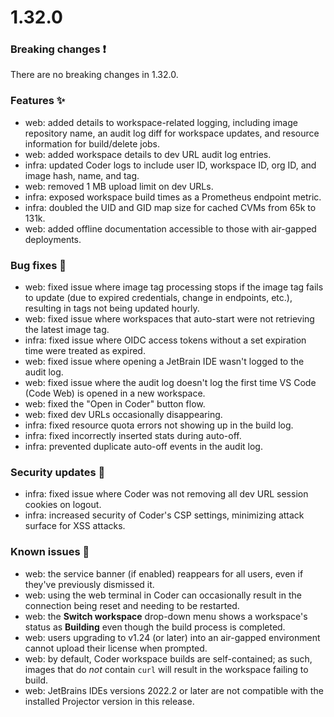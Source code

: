 # 1.32.0

### Breaking changes ❗

There are no breaking changes in 1.32.0.

### Features ✨

- web: added details to workspace-related logging, including image repository
  name, an audit log diff for workspace updates, and resource information for
  build/delete jobs.
- web: added workspace details to dev URL audit log entries.
- infra: updated Coder logs to include user ID, workspace ID, org ID, and image
  hash, name, and tag.
- web: removed 1 MB upload limit on dev URLs.
- infra: exposed workspace build times as a Prometheus endpoint metric.
- infra: doubled the UID and GID map size for cached CVMs from 65k to 131k.
- web: added offline documentation accessible to those with air-gapped deployments.

### Bug fixes 🐛

- web: fixed issue where image tag processing stops if the image tag fails to
  update (due to expired credentials, change in endpoints, etc.), resulting in
  tags not being updated hourly.
- web: fixed issue where workspaces that auto-start were not retrieving the
  latest image tag.
- infra: fixed issue where OIDC access tokens without a set expiration time were
  treated as expired.
- web: fixed issue where opening a JetBrain IDE wasn't logged to the audit log.
- web: fixed issue where the audit log doesn't log the first time VS Code (Code
  Web) is opened in a new workspace.
- web: fixed the "Open in Coder" button flow.
- web: fixed dev URLs occasionally disappearing.
- infra: fixed resource quota errors not showing up in the build log.
- infra: fixed incorrectly inserted stats during auto-off.
- infra: prevented duplicate auto-off events in the audit log.

### Security updates 🔐

- infra: fixed issue where Coder was not removing all dev URL session cookies on
  logout.
- infra: increased security of Coder's CSP settings, minimizing attack surface
  for XSS attacks.

### Known issues 🔧

- web: the service banner (if enabled) reappears for all users, even if they've
  previously dismissed it.
- web: using the web terminal in Coder can occasionally result in the connection
  being reset and needing to be restarted.
- web: the **Switch workspace** drop-down menu shows a workspace's status as
  **Building** even though the build process is completed.
- web: users upgrading to v1.24 (or later) into an air-gapped environment cannot
  upload their license when prompted.
- web: by default, Coder workspace builds are self-contained; as such, images
  that do _not_ contain `curl` will result in the workspace failing to build.
- web: JetBrains IDEs versions 2022.2 or later are not compatible with the
  installed Projector version in this release.
